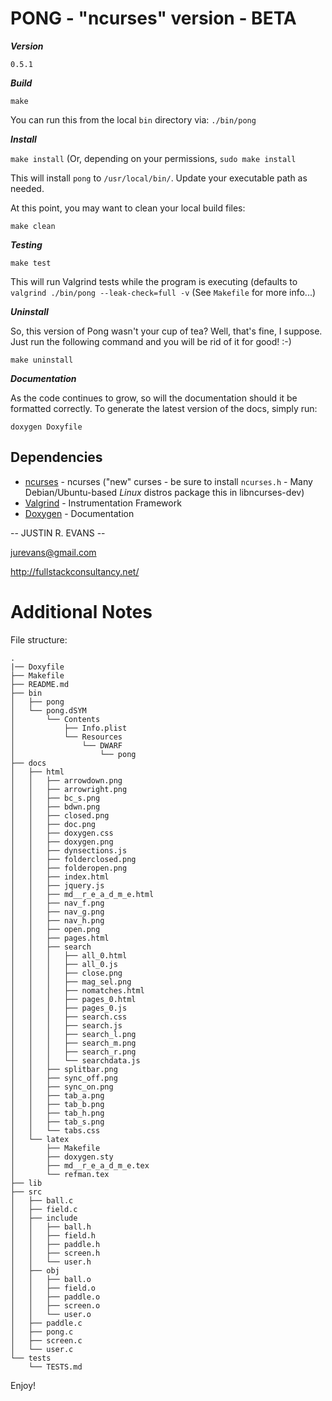 PONG - "ncurses" version - BETA
===============================

***Version***

`0.5.1`

***Build***

`make`

You can run this from the local `bin` directory via: `./bin/pong` 


***Install***

`make install` (Or, depending on your permissions, `sudo make install`

This will install `pong` to `/usr/local/bin/`. Update your executable path as needed.

At this point, you may want to clean your local build files:

`make clean`

***Testing***


`make test`

This will run Valgrind tests while the program is executing (defaults to `valgrind ./bin/pong --leak-check=full -v` (See `Makefile` for more info...)

***Uninstall***

So, this version of Pong wasn't your cup of tea? Well, that's fine, I suppose. Just run the following command and you will be rid of it for good! :-)

`make uninstall`

***Documentation***

As the code continues to grow, so will the documentation should it be formatted correctly. To generate the latest version of the docs, simply run:

`doxygen Doxyfile`

## Dependencies

- [ncurses](https://www.gnu.org/software/ncurses/) - ncurses ("new" curses - be sure to install `ncurses.h` - Many Debian/Ubuntu-based  *Linux* distros package this in libncurses-dev)
- [Valgrind](http://valgrind.org/) - Instrumentation Framework
- [Doxygen](http://www.stack.nl/~dimitri/doxygen/) - Documentation

-- JUSTIN R. EVANS --

jurevans@gmail.com

http://fullstackconsultancy.net/

Additional Notes
================

File structure:

```
.
|── Doxyfile
├── Makefile
├── README.md
├── bin
│   ├── pong
│   └── pong.dSYM
│       └── Contents
│           ├── Info.plist
│           └── Resources
│               └── DWARF
│                   └── pong
├── docs
│   ├── html
│   │   ├── arrowdown.png
│   │   ├── arrowright.png
│   │   ├── bc_s.png
│   │   ├── bdwn.png
│   │   ├── closed.png
│   │   ├── doc.png
│   │   ├── doxygen.css
│   │   ├── doxygen.png
│   │   ├── dynsections.js
│   │   ├── folderclosed.png
│   │   ├── folderopen.png
│   │   ├── index.html
│   │   ├── jquery.js
│   │   ├── md__r_e_a_d_m_e.html
│   │   ├── nav_f.png
│   │   ├── nav_g.png
│   │   ├── nav_h.png
│   │   ├── open.png
│   │   ├── pages.html
│   │   ├── search
│   │   │   ├── all_0.html
│   │   │   ├── all_0.js
│   │   │   ├── close.png
│   │   │   ├── mag_sel.png
│   │   │   ├── nomatches.html
│   │   │   ├── pages_0.html
│   │   │   ├── pages_0.js
│   │   │   ├── search.css
│   │   │   ├── search.js
│   │   │   ├── search_l.png
│   │   │   ├── search_m.png
│   │   │   ├── search_r.png
│   │   │   └── searchdata.js
│   │   ├── splitbar.png
│   │   ├── sync_off.png
│   │   ├── sync_on.png
│   │   ├── tab_a.png
│   │   ├── tab_b.png
│   │   ├── tab_h.png
│   │   ├── tab_s.png
│   │   └── tabs.css
│   └── latex
│       ├── Makefile
│       ├── doxygen.sty
│       ├── md__r_e_a_d_m_e.tex
│       └── refman.tex
├── lib
├── src
│   ├── ball.c
│   ├── field.c
│   ├── include
│   │   ├── ball.h
│   │   ├── field.h
│   │   ├── paddle.h
│   │   ├── screen.h
│   │   └── user.h
│   ├── obj
│   │   ├── ball.o
│   │   ├── field.o
│   │   ├── paddle.o
│   │   ├── screen.o
│   │   └── user.o
│   ├── paddle.c
│   ├── pong.c
│   ├── screen.c
│   └── user.c
└── tests
    └── TESTS.md

```

Enjoy!
